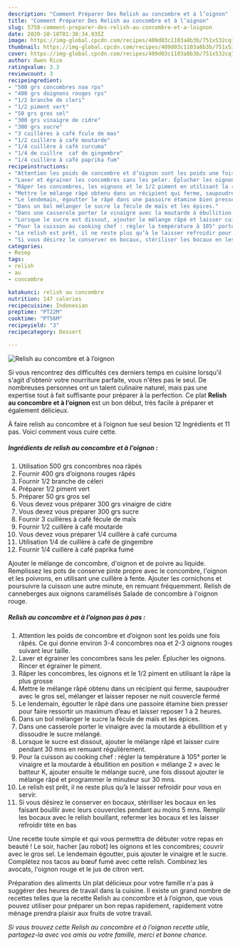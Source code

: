 ```yaml
---
description: "Comment Préparer Des Relish au concombre et à l’oignon"
title: "Comment Préparer Des Relish au concombre et à l’oignon"
slug: 5758-comment-preparer-des-relish-au-concombre-et-a-loignon
date: 2020-10-18T01:38:34.935Z
image: https://img-global.cpcdn.com/recipes/409d03c1103a8b3b/751x532cq70/relish-au-concombre-et-a-loignon-photo-principale-de-la-recette.jpg
thumbnail: https://img-global.cpcdn.com/recipes/409d03c1103a8b3b/751x532cq70/relish-au-concombre-et-a-loignon-photo-principale-de-la-recette.jpg
cover: https://img-global.cpcdn.com/recipes/409d03c1103a8b3b/751x532cq70/relish-au-concombre-et-a-loignon-photo-principale-de-la-recette.jpg
author: Owen Rice
ratingvalue: 3.3
reviewcount: 3
recipeingredient:
- "500 grs concombres noa rps"
- "400 grs doignons rouges rps"
- "1/2 branche de cleri"
- "1/2 piment vert"
- "50 grs gros sel"
- "300 grs vinaigre de cidre"
- "300 grs sucre"
- "3 cuillères à café fcule de mas"
- "1/2 cuillère à café moutarde"
- "1/4 cuillère à café curcuma"
- "1/4 de cuillre  caf de gingembre"
- "1/4 cuillère à café paprika fum"
recipeinstructions:
- "Attention les poids de concombre et d’oignon sont les poids une fois râpés. Ce qui donne environ 3-4 concombres noa et 2-3 oignons rouges suivant leur taille."
- "Laver et égrainer les concombres sans les peler. Éplucher les oignons. Rincer et égrainer le piment."
- "Râper les concombres, les oignons et le 1/2 piment en utilisant la râpe la plus grosse"
- "Mettre le mélange râpé obtenu dans un récipient qui ferme, saupoudrer avec le gros sel, mélanger et laisser reposer ne nuit couvercle fermé"
- "Le lendemain, égoutter le râpé dans une passoire étamine bien presser pour faire ressortir un maximum d’eau et laisser reposer 1 à 2 heures."
- "Dans un bol mélanger le sucre la fécule de maïs et les épices."
- "Dans une casserole porter le vinaigre avec la moutarde à ébullition et y dissoudre le sucre mélangé."
- "Lorsque le sucre est dissout, ajouter le mélange râpé et laisser cuire pendant 30 mns en remuant régulièrement."
- "Pour la cuisson au cooking chef : régler la température à 105° porter le vinaigre et la moutarde à ébullition en position « mélange 2 » avec le batteur K, ajouter ensuite le mélange sucré, une fois dissout ajouter le mélange râpé et programmer le minuteur sur 30 mns."
- "Le relish est prêt, il ne reste plus qu’à le laisser refroidir pour vous en servir."
- "Si vous désirez le conserver en bocaux, stériliser les bocaux en les faisant bouillir avec leurs couvercles pendant au moins 5 mns. Remplir les bocaux avec le relish bouillant, refermer les bocaux et les laisser refroidir tête en bas"
categories:
- Resep
tags:
- relish
- au
- concombre

katakunci: relish au concombre 
nutrition: 147 calories
recipecuisine: Indonesian
preptime: "PT22M"
cooktime: "PT56M"
recipeyield: "3"
recipecategory: Dessert

---
```



![Relish au concombre et à l’oignon](https://img-global.cpcdn.com/recipes/409d03c1103a8b3b/751x532cq70/relish-au-concombre-et-a-loignon-photo-principale-de-la-recette.jpg)

Si vous rencontrez des difficultés ces derniers temps en cuisine lorsqu'il s'agit d'obtenir votre nourriture parfaite, vous n'êtes pas le seul. De nombreuses personnes ont un talent culinaire naturel, mais pas une expertise tout à fait suffisante pour préparer à la perfection. Ce plat <strong> Relish au concombre et à l’oignon </strong> est un bon début, très facile à préparer et également délicieux.

<!--inarticleads1-->

À faire relish au concombre et à l’oignon tue seul besion 12 Ingrédients et 11 pas. Voici comment vous cuire cette.

##### Ingrédients de relish au concombre et à l’oignon :

1. Utilisation 500 grs concombres noa râpés
1. Fournir 400 grs d’oignons rouges râpés
1. Fournir 1/2 branche de céleri
1. Préparer 1/2 piment vert
1. Préparer 50 grs gros sel
1. Vous devez vous préparer 300 grs vinaigre de cidre
1. Vous devez vous préparer 300 grs sucre
1. Fournir 3 cuillères à café fécule de maïs
1. Fournir 1/2 cuillère à café moutarde
1. Vous devez vous préparer 1/4 cuillère à café curcuma
1. Utilisation 1/4 de cuillère à café de gingembre
1. Fournir 1/4 cuillère à café paprika fumé


Ajouter le mélange de concombre, d&#39;oignon et de poivre au liquide. Remplissez les pots de conserve pinte propre avec le concombre, l&#39;oignon et les poivrons, en utilisant une cuillère à fente. Ajouter les cornichons et poursuivre la cuisson une autre minute, en remuant fréquemment. Relish de canneberges aux oignons caramélisés Salade de concombre à l&#39;oignon rouge. 

<!--inarticleads2-->

##### Relish au concombre et à l’oignon pas à pas :

1. Attention les poids de concombre et d’oignon sont les poids une fois râpés. Ce qui donne environ 3-4 concombres noa et 2-3 oignons rouges suivant leur taille.
1. Laver et égrainer les concombres sans les peler. Éplucher les oignons. Rincer et égrainer le piment.
1. Râper les concombres, les oignons et le 1/2 piment en utilisant la râpe la plus grosse
1. Mettre le mélange râpé obtenu dans un récipient qui ferme, saupoudrer avec le gros sel, mélanger et laisser reposer ne nuit couvercle fermé
1. Le lendemain, égoutter le râpé dans une passoire étamine bien presser pour faire ressortir un maximum d’eau et laisser reposer 1 à 2 heures.
1. Dans un bol mélanger le sucre la fécule de maïs et les épices.
1. Dans une casserole porter le vinaigre avec la moutarde à ébullition et y dissoudre le sucre mélangé.
1. Lorsque le sucre est dissout, ajouter le mélange râpé et laisser cuire pendant 30 mns en remuant régulièrement.
1. Pour la cuisson au cooking chef : régler la température à 105° porter le vinaigre et la moutarde à ébullition en position « mélange 2 » avec le batteur K, ajouter ensuite le mélange sucré, une fois dissout ajouter le mélange râpé et programmer le minuteur sur 30 mns.
1. Le relish est prêt, il ne reste plus qu’à le laisser refroidir pour vous en servir.
1. Si vous désirez le conserver en bocaux, stériliser les bocaux en les faisant bouillir avec leurs couvercles pendant au moins 5 mns. Remplir les bocaux avec le relish bouillant, refermer les bocaux et les laisser refroidir tête en bas


Une recette toute simple et qui vous permettra de débuter votre repas en beauté ! Le soir, hacher [au robot] les oignons et les concombres; couvrir avec le gros sel. Le lendemain égoutter, puis ajouter le vinaigre et le sucre. Complétez nos tacos au bœuf fumé avec cette relish. Combinez les avocats, l&#39;oignon rouge et le jus de citron vert. 

<!--inarticleads1-->

<p>
Préparation des aliments Un plat délicieux pour votre famille n'a pas à suggérer des heures de travail dans la cuisine. Il existe un grand nombre de recettes telles que la recette Relish au concombre et à l’oignon, que vous pouvez utiliser pour préparer un bon repas rapidement, rapidement votre ménage prendra plaisir aux fruits de votre travail.
</p>

<p>
<i>Si vous trouvez cette Relish au concombre et à l’oignon recette utile, partagez-la avec vos amis ou votre famille, merci et bonne chance.</i>
</p>
